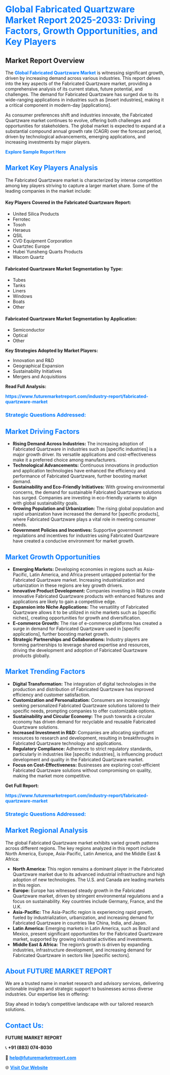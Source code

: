 <h1 style="color: #007BFF;">Global Fabricated Quartzware Market Report 2025-2033: Driving Factors, Growth Opportunities, and Key Players</h1>

<section id="overview">
<h2>Market Report Overview</h2>
<p>The <a href="https://www.futuremarketreport.com/industry-report/fabricated-quartzware-market" style="color: #007BFF; text-decoration: none;"><strong>Global Fabricated Quartzware Market</strong></a> is witnessing significant growth, driven by increasing demand across various industries. This report delves into the key aspects of the Fabricated Quartzware market, providing a comprehensive analysis of its current status, future potential, and challenges. The demand for Fabricated Quartzware has surged due to its wide-ranging applications in industries such as [insert industries], making it a critical component in modern-day [applications].</p>
<p>As consumer preferences shift and industries innovate, the Fabricated Quartzware market continues to evolve, offering both challenges and opportunities for stakeholders. The global market is expected to expand at a substantial compound annual growth rate (CAGR) over the forecast period, driven by technological advancements, emerging applications, and increasing investments by major players.</p>
</section>

<section id="overview">
<p><a href="https://www.futuremarketreport.com/request-sample/reportId=85269" style="color: #007BFF; text-decoration: none;"><strong>Explore Sample Report Here</strong></a></p>
</section>

<section id="key-players">
<h2 style="color: #007BFF;">Market Key Players Analysis</h2>
<p>The Fabricated Quartzware market is characterized by intense competition among key players striving to capture a larger market share. Some of the leading companies in the market include:</p>
<h4>Key Players Covered in the Fabricated Quartzware Report:</h4>
<ul><li>United Silica Products</li><li>Ferrotec</li><li>Tosoh</li><li>Heraeus</li><li>QSIL</li><li>CVD Equipment Corporation</li><li>Quartztec Europe</li><li>Hubei Yunsheng Quarts Products</li><li>Wacom Quartz</li></ul>
<h4>Fabricated Quartzware Market Segmentation by Type:</h4>
<ul><li>Tubes</li><li>Tanks</li><li>Liners</li><li>Windows</li><li>Boats</li><li>Other</li></ul>

<h4>Fabricated Quartzware Market Segmentation by Application:</h4>
<ul><li>Semiconductor</li><li>Optical</li><li>Other</li></ul>
<p><strong>Key Strategies Adopted by Market Players:</strong></p>
<ul>
<li>Innovation and R&D</li>
<li>Geographical Expansion</li>
<li>Sustainability Initiatives</li>
<li>Mergers and Acquisitions</li>
</ul>
</section>

<section>
<p><strong>Read Full Analysis: </strong></p><a href="https://www.futuremarketreport.com/industry-report/fabricated-quartzware-market" style="color: #007BFF; text-decoration: none;"><strong>https://www.futuremarketreport.com/industry-report/fabricated-quartzware-market</strong></a>
<h3 style="color: #007BFF;">Strategic Questions Addressed:</h3>
</section>

<section id="driving-factors">
<h2 style="color: #007BFF;">Market Driving Factors</h2>
<ul>
<li><strong>Rising Demand Across Industries:</strong> The increasing adoption of Fabricated Quartzware in industries such as [specific industries] is a major growth driver. Its versatile applications and cost-effectiveness make it a preferred choice among manufacturers.</li>
<li><strong>Technological Advancements:</strong> Continuous innovations in production and application technologies have enhanced the efficiency and performance of Fabricated Quartzware, further boosting market demand.</li>
<li><strong>Sustainability and Eco-Friendly Initiatives:</strong> With growing environmental concerns, the demand for sustainable Fabricated Quartzware solutions has surged. Companies are investing in eco-friendly variants to align with global sustainability goals.</li>
<li><strong>Growing Population and Urbanization:</strong> The rising global population and rapid urbanization have increased the demand for [specific products], where Fabricated Quartzware plays a vital role in meeting consumer needs.</li>
<li><strong>Government Policies and Incentives:</strong> Supportive government regulations and incentives for industries using Fabricated Quartzware have created a conducive environment for market growth.</li>
</ul>
</section>

<section id="growth-opportunities">
<h2 style="color: #007BFF;">Market Growth Opportunities</h2>
<ul>
<li><strong>Emerging Markets:</strong> Developing economies in regions such as Asia-Pacific, Latin America, and Africa present untapped potential for the Fabricated Quartzware market. Increasing industrialization and urbanization in these regions are key growth drivers.</li>
<li><strong>Innovative Product Development:</strong> Companies investing in R&D to create innovative Fabricated Quartzware products with enhanced features and applications are likely to gain a competitive edge.</li>
<li><strong>Expansion into Niche Applications:</strong> The versatility of Fabricated Quartzware allows it to be utilized in niche markets such as [specific niches], creating opportunities for growth and diversification.</li>
<li><strong>E-commerce Growth:</strong> The rise of e-commerce platforms has created a surge in demand for Fabricated Quartzware used in [specific applications], further boosting market growth.</li>
<li><strong>Strategic Partnerships and Collaborations:</strong> Industry players are forming partnerships to leverage shared expertise and resources, driving the development and adoption of Fabricated Quartzware products globally.</li>
</ul>
</section>

<section id="trending-factors">
<h2 style="color: #007BFF;">Market Trending Factors</h2>
<ul>
<li><strong>Digital Transformation:</strong> The integration of digital technologies in the production and distribution of Fabricated Quartzware has improved efficiency and customer satisfaction.</li>
<li><strong>Customization and Personalization:</strong> Consumers are increasingly seeking personalized Fabricated Quartzware solutions tailored to their specific needs, prompting companies to offer customizable options.</li>
<li><strong>Sustainability and Circular Economy:</strong> The push towards a circular economy has driven demand for recyclable and reusable Fabricated Quartzware solutions.</li>
<li><strong>Increased Investment in R&D:</strong> Companies are allocating significant resources to research and development, resulting in breakthroughs in Fabricated Quartzware technology and applications.</li>
<li><strong>Regulatory Compliance:</strong> Adherence to strict regulatory standards, particularly in industries like [specific industries], is influencing product development and quality in the Fabricated Quartzware market.</li>
<li><strong>Focus on Cost-Effectiveness:</strong> Businesses are exploring cost-efficient Fabricated Quartzware solutions without compromising on quality, making the market more competitive.</li>
</ul>
</section>

<section>
<p><strong>Get Full Report: </strong></p><a href="https://www.futuremarketreport.com/industry-report/fabricated-quartzware-market" style="color: #007BFF; text-decoration: none;"><strong>https://www.futuremarketreport.com/industry-report/fabricated-quartzware-market</strong></a>
<h3 style="color: #007BFF;">Strategic Questions Addressed:</h3>
</section>


<section id="regional-analysis">
<h2 style="color: #007BFF;">Market Regional Analysis</h2>
<p>The global Fabricated Quartzware market exhibits varied growth patterns across different regions. The key regions analyzed in this report include North America, Europe, Asia-Pacific, Latin America, and the Middle East & Africa:</p>
<ul>
<li><strong>North America:</strong> This region remains a dominant player in the Fabricated Quartzware market due to its advanced industrial infrastructure and high adoption of new technologies. The U.S. and Canada are leading markets in this region.</li>
<li><strong>Europe:</strong> Europe has witnessed steady growth in the Fabricated Quartzware market, driven by stringent environmental regulations and a focus on sustainability. Key countries include Germany, France, and the U.K.</li>
<li><strong>Asia-Pacific:</strong> The Asia-Pacific region is experiencing rapid growth, fueled by industrialization, urbanization, and increasing demand for Fabricated Quartzware in countries like China, India, and Japan.</li>
<li><strong>Latin America:</strong> Emerging markets in Latin America, such as Brazil and Mexico, present significant opportunities for the Fabricated Quartzware market, supported by growing industrial activities and investments.</li>
<li><strong>Middle East & Africa:</strong> The region’s growth is driven by expanding industries, infrastructure development, and increasing demand for Fabricated Quartzware in sectors like [specific sectors].</li>
</ul>
</section>

<footer>
<h2 style="color: #007BFF;">About FUTURE MARKET REPORT</h2>
<p>We are a trusted name in market research and advisory services, delivering actionable insights and strategic support to businesses across diverse industries. Our expertise lies in offering:</p>

<p>Stay ahead in today’s competitive landscape with our tailored research solutions.</p>

<h2 style="color: #007BFF;">Contact Us:</h2>
<p><strong>FUTURE MARKET REPORT</strong></p>
<p>📞 <strong>+91 (883) 074-8030</strong></p>
<p>📧 <strong><a href="mailto:help@futuremarketreport.com" style="color: #007BFF;">help@futuremarketreport.com</a></strong></p>
<p>🌐 <strong><a href="https://www.futuremarketreport.com/" style="color: #007BFF;">Visit Our Website</a></strong></p>
</footer>